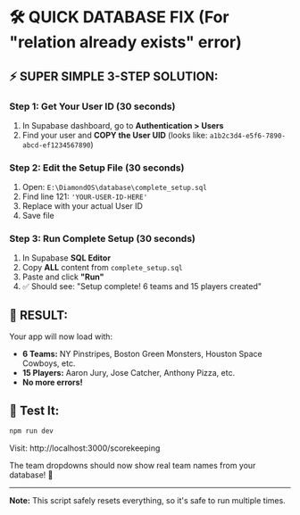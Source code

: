 # 🛠️ QUICK DATABASE FIX (For "relation already exists" error)

## ⚡ SUPER SIMPLE 3-STEP SOLUTION:

### Step 1: Get Your User ID (30 seconds)
1. In Supabase dashboard, go to **Authentication > Users**
2. Find your user and **COPY the User UID** (looks like: `a1b2c3d4-e5f6-7890-abcd-ef1234567890`)

### Step 2: Edit the Setup File (30 seconds)  
1. Open: `E:\DiamondOS\database\complete_setup.sql`
2. Find line 121: `'YOUR-USER-ID-HERE'`
3. Replace with your actual User ID
4. Save file

### Step 3: Run Complete Setup (30 seconds)
1. In Supabase **SQL Editor**
2. Copy **ALL** content from `complete_setup.sql` 
3. Paste and click **"Run"**
4. ✅ Should see: "Setup complete! 6 teams and 15 players created"

## 🎯 RESULT:
Your app will now load with:
- **6 Teams:** NY Pinstripes, Boston Green Monsters, Houston Space Cowboys, etc.
- **15 Players:** Aaron Jury, Jose Catcher, Anthony Pizza, etc.
- **No more errors!**

## 🚀 Test It:
```bash
npm run dev
```
Visit: http://localhost:3000/scorekeeping

The team dropdowns should now show real team names from your database! 🎉

---

**Note:** This script safely resets everything, so it's safe to run multiple times.
